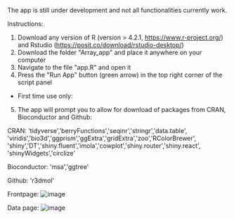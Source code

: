 The app is still under development and not all functionalities currently work.

Instructions:
1. Download any version of R (version > 4.2.1, https://www.r-project.org/) and Rstudio (https://posit.co/download/rstudio-desktop/)
2. Download the folder "Array_app" and place it anywhere on your computer
3. Navigate to the file "app.R" and open it
4. Press the "Run App" button (green arrow) in the top right corner of the script panel
- First time use only:
5. The app will prompt you to allow for download of packages from CRAN, Bioconductor and Github:

  CRAN:             'tidyverse','berryFunctions','seqinr','stringr','data.table',
                    'viridis','bio3d','ggprism','ggExtra','gridExtra','zoo','RColorBrewer',
                    'shiny','DT','shiny.fluent','imola','cowplot','shiny.router','shiny.react',
                    'shinyWidgets','circlize'
  
  Bioconductor:     'msa','ggtree'
  
  Github:           'r3dmol'

Frontpage:
![image](https://github.com/JoschaRombach/Proteome-wide_map_of_membrane_binding/assets/153042844/9088bc27-9fad-4d97-ae31-1dba8ea0d637)


Data page:
![image](https://github.com/JoschaRombach/Proteome-wide_map_of_membrane_binding/assets/153042844/f8dec209-dfd1-4dd8-94b7-59d360c226ef)


